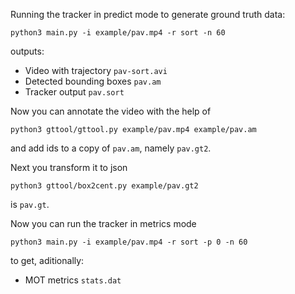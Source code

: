 Running the tracker in predict mode to generate ground truth data:

	python3 main.py -i example/pav.mp4 -r sort -n 60

outputs:

- Video with trajectory `pav-sort.avi`
- Detected bounding boxes `pav.am`
- Tracker output `pav.sort`

Now you can annotate the video with the help of

	python3 gttool/gttool.py example/pav.mp4 example/pav.am

and add ids to a copy of `pav.am`, namely `pav.gt2`.

Next you transform it to json

	python3 gttool/box2cent.py example/pav.gt2

is `pav.gt`.

Now you can run the tracker in metrics mode

	python3 main.py -i example/pav.mp4 -r sort -p 0 -n 60

to get, aditionally:

- MOT metrics `stats.dat`

